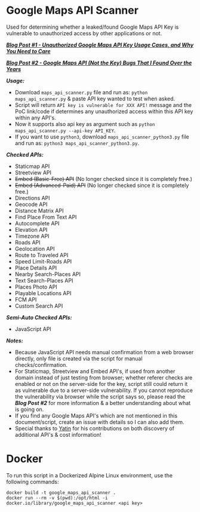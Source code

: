 # Google Maps API Scanner
Used for determining whether a leaked/found Google Maps API Key is vulnerable to unauthorized access by other applications or not.  

***[Blog Post #1 - Unauthorized Google Maps API Key Usage Cases, and Why You Need to Care](https://medium.com/bugbountywriteup/unauthorized-google-maps-api-key-usage-cases-and-why-you-need-to-care-1ccb28bf21e)***

***[Blog Post #2 - Google Maps API (Not the Key) Bugs That I Found Over the Years](https://medium.com/bugbountywriteup/google-maps-api-not-the-key-bugs-that-i-found-over-the-years-781840fc82aa)***


***Usage:***
- Download `maps_api_scanner.py` file and run as: `python maps_api_scanner.py` & paste API key wanted to test when asked. 
- Script will return `API key is vulnerable for XXX API!` message and the PoC link/code if determines any unauthorized access within this API key within any API's.
- Now it supports also api key as argument such as `python maps_api_scanner.py --api-key API_KEY`. 
- If you want to use `python3`, download `maps_api_scanner_python3.py` file and run as: `python3 maps_api_scanner_python3.py`.

***Checked APIs:***
- Staticmap API
- Streetview API
- <s>Embed (Basic-Free) API</s> (No longer checked since it is completely free.)
- <s>Embed (Advanced-Paid) API</s> (No longer checked since it is completely free.)
- Directions API
- Geocode API
- Distance Matrix API
- Find Place From Text API
- Autocomplete API
- Elevation API
- Timezone API
- Roads API
- Geolocation API
- Route to Traveled API
- Speed Limit-Roads API
- Place Details API
- Nearby Search-Places API
- Text Search-Places API
- Places Photo API
- Playable Locations API
- FCM API
- Custom Search API

***Semi-Auto Checked APIs:***
- JavaScript API

***Notes:***
- Because JavaScript API needs manual confirmation from a web browser directly, only file is created via the script for manual checks/confirmation.
- For Staticmap, Streetview and Embed API's, if used from another domain instead of just testing from browser; whether referer checks are enabled or not on the server-side for the key, script still could return it as vulnerable due to a server-side vulnerability. If you cannot reproduce the vulnerability via browser while the script says so, please read the ***Blog Post #2*** for more information & a better understanding about what is going on. 
- If you find any Google Maps API's which are not mentioned in this document/script, create an issue with details so I can also add them.
- Special thanks to [Yatin](https://twitter.com/ysirpaul) for his contributions on both discovery of additional API's & cost information!


# Docker
To run this script in a Dockerized Alpine Linux environment, use the following commands:
```
docker build -t google_maps_api_scanner .
docker run --rm -v $(pwd):/opt/html -i docker.io/library/google_maps_api_scanner <api key>
```

